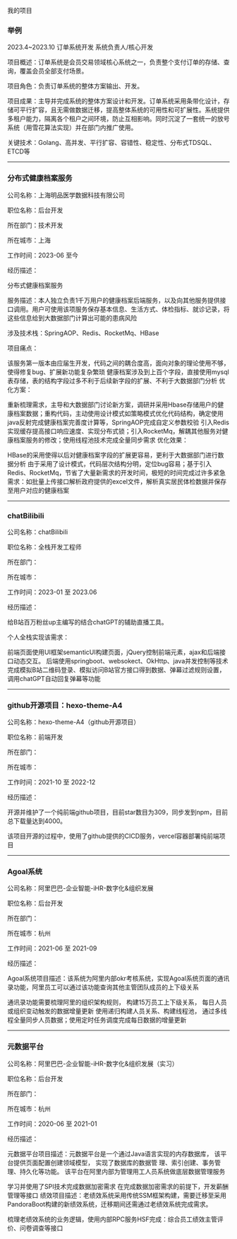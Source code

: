我的项目



### 举例
2023.4~2023.10  订单系统开发   系统负责人/核心开发

项目概述：订单系统是会员交易领域核心系统之一，负责整个支付订单的存储、查询，覆盖会员全部支付场景。 

项目角色：负责订单系统的整体方案输出、开发。

项目成果：主导并完成系统的整体方案设计和开发。订单系统采用条带化设计，存储可平行扩容，且无需做数据迁移，提高整体系统的可用性和可扩展性。系统提供多租户能力，隔离各个租户之间环境，防止互相影响。同时沉淀了一套统一的放号系统（用雪花算法实现）并在部门内推广使用。

关键技术：Golang、高并发、平行扩容、容错性、稳定性、分布式TDSQL、ETCD等

---

### 分布式健康档案服务

公司名称：上海明品医学数据科技有限公司

职位名称：后台开发

所在部门：技术开发

所在城市：上海

工作时间：2023-06 至今

经历描述：

分布式健康档案服务

服务描述：本人独立负责1千万用户的健康档案后端服务，以及向其他服务提供接口调用。用户可使用该项服务保存基本信息、生活方式、体检指标、就诊记录，将这些信息给到大数据部门计算出可能的患病风险

涉及技术栈：SpringAOP、Redis、RocketMq、HBase

项目痛点：

该服务第一版本由应届生开发，代码之间的耦合度高，面向对象的理论使用不够，使得修复bug、扩展新功能复杂繁琐
健康档案涉及到上百个字段，直接使用mysql表存储，表的结构字段过多不利于后续新字段的扩展、不利于大数据部门分析
优化方案：

重新梳理需求，主导和大数据部门讨论新方案，调研并采用Hbase存储用户的健康档案数据；重构代码，主动使用设计模式如策略模式优化代码结构，确定使用java反射完成健康档案完善度计算等，SpringAOP完成自定义参数校验
引入Redis实现缓存提高接口响应速度、实现分布式锁；引入RocketMq，解耦其他服务对健康档案服务的修改；使用线程池技术完成全量同步需求
优化效果：

HBase的采用使得以后对健康档案字段的扩展更容易，更利于大数据部门进行数据分析
由于采用了设计模式，代码层次结构分明，定位bug容易；基于引入Redis、RocketMq，节省了大量新需求的开发时间，极短的时间完成过许多紧急需求：如批量上传接口解析政府提供的excel文件，解析真实居民体检数据并保存至用户对应的健康档案

---

### chatBilibili

公司名称：chatBilibili

职位名称：全栈开发工程师

所在部门：

所在城市：

工作时间：2023-01 至 2023.06

经历描述：

给B站百万粉丝up主编写的结合chatGPT的辅助直播工具。

个人全栈实现该需求：

前端页面使用UI框架semanticUI构建页面，jQuery控制前端元素，ajax和后端接口动态交互。
后端使用springboot、websokect、OkHttp、java并发控制等技术完成模拟B站二维码登录、模拟访问B站官方接口得到数据、弹幕过滤规则设置，调用chatGPT自动回复弹幕等功能

---

### github开源项目：hexo-theme-A4

公司名称：hexo-theme-A4（github开源项目）

职位名称：前端开发

所在部门：

所在城市：

工作时间：2021-10 至 2022-12

经历描述：

开源并维护了一个纯前端github项目，目前star数目为309，同步发到npm，目前总下载量达到4000。

该项目开源的过程中，使用了github提供的CICD服务，vercel容器部署纯前端项目

---

### Agoal系统

公司名称：阿里巴巴-企业智能-iHR-数字化&组织发展

职位名称：后台开发

所在部门：

所在城市：杭州

工作时间：2021-06 至 2021-09

经历描述：

Agoal系统项目描述：该系统为阿里内部okr考核系统，实现Agoal系统页面的通讯录功能，阿里员工可以通过该功能查询其他主管团队成员的上下级关系

通讯录功能需要梳理阿里的组织架构规则， 构建15万员工上下级关系， 每日人员或组织变动触发的数据增量更新
使用递归构建人员关系、构建线程池， 通过多线程全量同步人员数据；使用定时任务调度完成每日数据的增量更新

---

### 元数据平台

公司名称：阿里巴巴-企业智能-iHR-数字化&组织发展（实习）

职位名称：后台开发

所在部门：

所在城市：杭州

工作时间：2020-06 至 2021-01

经历描述：

元数据平台项目描述：元数据平台是一个通过Java语言实现的内存数据库， 该平台提供页面配置创建领域模型， 实现了数据库的数据管 理、索引创建、事务管理、持久化等功能。 该平台在阿里内部为管理用工人员系统做底层数据管理服务

学习并使用了SPI技术完成数据加密需求
在完成数据加密需求的前提下，开发薪酬管理等接口
绩效项目描述：老绩效系统采用传统SSM框架构建，需要迁移至采用PandoraBoot构建的新绩效系统，迁移期间还需通过老绩效系统完成需求。

梳理老绩效系统的业务逻辑，使用内部RPC服务HSF完成：综合员工绩效主管评价、问卷调查等接口
